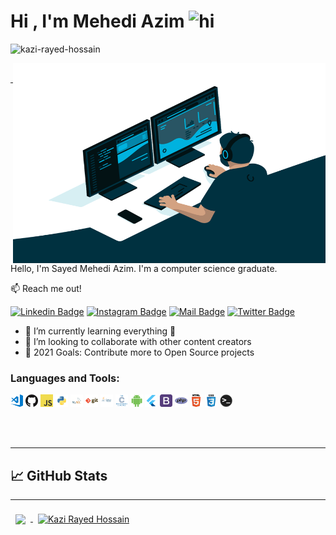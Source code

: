 # Hi , I'm Mehedi Azim  <img src="https://user-images.githubusercontent.com/1303154/88677602-1635ba80-d120-11ea-84d8-d263ba5fc3c0.gif" width="28px" alt="hi">
<p align="left"> <img src="https://komarev.com/ghpvc/?username=kazi-rayed-hossain&label=Profile%20views&color=129e00&style=plastic" alt="kazi-rayed-hossain" /> </p>
<img align="right" alt="Coding"  src="https://github.com/kazi-rayed-hossain/kazi-rayed-hossain/blob/f0299ca30f66e4c6aee5b4e3a26579c419963678/code.gif?raw=true" width="500" height="320" >

<br />

---
Hello, I'm Sayed Mehedi Azim. I'm a computer science graduate.

:mailbox: Reach me out!


[![Linkedin Badge](https://img.shields.io/badge/-rayed_hossain-0e76a8?style=flat&labelColor=0e76a8&logo=linkedin&logoColor=white)](https://www.linkedin.com/in/rayed-hossain/) 
[![Instagram Badge](https://img.shields.io/badge/-@iam_rayed-e84393?style=flat&labelColor=e84393&logo=instagram&logoColor=white)](https://instagram.com/iam_rayed) 
[![Mail Badge](https://img.shields.io/badge/-Mail-c0392b?style=flat&labelColor=c0392b&logo=gmail&logoColor=white)](mailto:rayedhossain9@gmail.com)
[![Twitter Badge](https://img.shields.io/badge/-@Rayed_248-1ca0f1?style=flat&labelColor=1ca0f1&logo=twitter&logoColor=white&link=https://twitter.com/Ipenywis)](https://twitter.com/Rayed_248) 


- 🌱 I’m currently learning everything 🤣
- 👯 I’m looking to collaborate with other content creators
- 🥅 2021 Goals: Contribute more to Open Source projects



### Languages and Tools:

<code><img height="20" src="https://raw.githubusercontent.com/github/explore/80688e429a7d4ef2fca1e82350fe8e3517d3494d/topics/visual-studio-code/visual-studio-code.png" /></code>
<code><img height="20" src="https://raw.githubusercontent.com/github/explore/78df643247d429f6cc873026c0622819ad797942/topics/github/github.png" /></code>
<code><img height="20" src="https://raw.githubusercontent.com/github/explore/80688e429a7d4ef2fca1e82350fe8e3517d3494d/topics/javascript/javascript.png"></code>
<code><img height="20" src="https://raw.githubusercontent.com/github/explore/80688e429a7d4ef2fca1e82350fe8e3517d3494d/topics/python/python.png"></code>
<code><img height="20" src="https://raw.githubusercontent.com/github/explore/80688e429a7d4ef2fca1e82350fe8e3517d3494d/topics/mysql/mysql.png"></code>
<code><img height="20" src="https://raw.githubusercontent.com/github/explore/80688e429a7d4ef2fca1e82350fe8e3517d3494d/topics/git/git.png"></code>
<code><img height="20" src="https://raw.githubusercontent.com/github/explore/80688e429a7d4ef2fca1e82350fe8e3517d3494d/topics/java/java.png"></code>
<code><img height="20" src="https://raw.githubusercontent.com/github/explore/80688e429a7d4ef2fca1e82350fe8e3517d3494d/topics/c/c.png"></code>
<code><img height="20" src="https://raw.githubusercontent.com/github/explore/80688e429a7d4ef2fca1e82350fe8e3517d3494d/topics/android/android.png"></code>
<code><img height="20" src="https://raw.githubusercontent.com/github/explore/80688e429a7d4ef2fca1e82350fe8e3517d3494d/topics/flutter/flutter.png"></code>
<code><img height="20" src="https://raw.githubusercontent.com/github/explore/80688e429a7d4ef2fca1e82350fe8e3517d3494d/topics/bootstrap/bootstrap.png"></code>
<code><img height="20" src="https://raw.githubusercontent.com/github/explore/80688e429a7d4ef2fca1e82350fe8e3517d3494d/topics/php/php.png"></code>
<code><img height="20" src="https://raw.githubusercontent.com/github/explore/80688e429a7d4ef2fca1e82350fe8e3517d3494d/topics/html/html.png"></code>
<code><img height="20" src="https://raw.githubusercontent.com/github/explore/80688e429a7d4ef2fca1e82350fe8e3517d3494d/topics/css/css.png"></code>
<code><img height="20" src="https://raw.githubusercontent.com/github/explore/80688e429a7d4ef2fca1e82350fe8e3517d3494d/topics/terminal/terminal.png" /></code>



<br />
<br />

---
  

  
  
## &#x1f4c8; GitHub Stats
---
<a href="https://github.com/kazi-rayed-hossain">
  <img align="center" style="margin:0.5rem" src="https://github-readme-stats.vercel.app/api/top-langs/?username=kazi-rayed-hossain&show_icons=true&theme=gotham" />
</a>

<a href="https://github.com/kazi-rayed-hossain">
  <img align="center" style="margin:0.5rem" src="https://github-readme-stats.vercel.app/api?username=kazi-rayed-hossain&show_icons=true&theme=gotham" alt="Kazi Rayed Hossain" />
</a>
